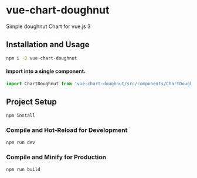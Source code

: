 # vue-chart-doughnut

Simple doughnut Chart for vue.js 3

## Installation and Usage
```sh
npm i -D vue-chart-doughnut
```
#### Import into a single component.
```js
import ChartDoughnut from 'vue-chart-doughnut/src/components/ChartDoughnut';
```

## Project Setup

```sh
npm install
```

### Compile and Hot-Reload for Development

```sh
npm run dev
```

### Compile and Minify for Production

```sh
npm run build
```
